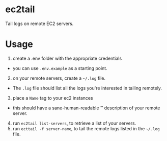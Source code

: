 # ec2tail

Tail logs on remote EC2 servers.

# Usage

1. create a .env folder with the appropriate credentials
  * you can use `.env.example` as a starting point.
2. on your remote servers, create a `~/.log` file.
  * The `.log` file should list all the logs you're interested in tailing remotely.
3. place a `Name` tag to your ec2 instances
  * this should have a sane-human-readable :tm: description of your remote server.
4. run `ec2tail list-servers`, to retrieve a list of your servers.
5. run `ecttail -f server-name`, to tail the remote logs listed in the `~/.log` file.
